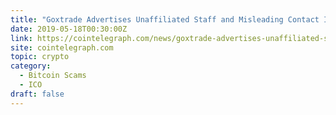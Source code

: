 ```yaml
---
title: "Goxtrade Advertises Unaffiliated Staff and Misleading Contact Information"
date: 2019-05-18T00:30:00Z
link: https://cointelegraph.com/news/goxtrade-advertises-unaffiliated-staff-and-misleading-contact-information?utm_medium=RSS&utm_source=hune
site: cointelegraph.com
topic: crypto
category:
  - Bitcoin Scams
  - ICO
draft: false
---
```

